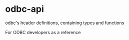 # odbc-api
odbc's header definitions, containing types and functions

For ODBC developers as a reference
